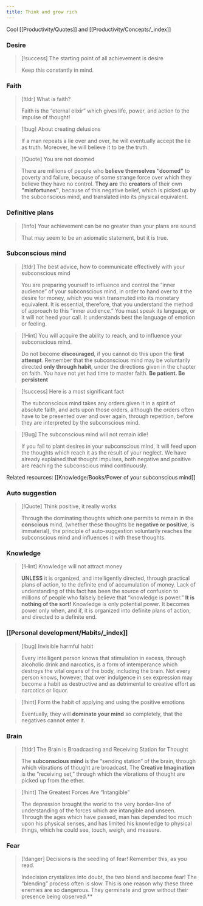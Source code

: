 ```yaml
---
title: Think and grow rich
---
```


Cool [[Productivity/Quotes]] and [[Productivity/Concepts/_index]]

### Desire
> [!success] The starting point of all achievement is desire
>
> Keep this constantly in mind.

### Faith
> [!tldr] What is faith?
>
> Faith is the “eternal elixir” which gives life, power, and action to the impulse of thought!

> [!bug] About creating delusions 
>
> If a man repeats a lie over and over, he will eventually accept the lie as truth. Moreover, he will believe it to be the truth.

> [!Quote] You are not doomed
>
> There are millions of people who **believe themselves “doomed”** to poverty and failure, because of some strange force over which they believe they have no control. **They are** the **creators** of their own **"misfortunes"**, because of this negative belief, which is picked up by the subconscious mind, and translated into its physical equivalent.

### Definitive plans
> [!info] Your achievement can be no greater than your plans are sound
>
> That may seem to be an axiomatic statement, but it is true.

### Subconscious mind 

> [!tldr] The best advice, how to communicate effectively with your subconscious mind
> 
> You are preparing yourself to influence and control the “inner audience” of your subconscious mind, in order to hand over to it the desire for money, which you wish transmuted into its monetary equivalent. It is essential, therefore, that you understand the method of approach to this “inner audience.” You must speak its language, or it will not heed your call. It understands best the language of emotion or feeling.

> [!Hint] You will acquire the ability to reach, and to influence your subconscious mind. 
> 
> Do not become **discouraged**, if you cannot do this upon the **first attempt**. Remember that the subconscious mind may be voluntarily directed **only through habit**, under the directions given in the chapter on faith. You have not yet had time to master faith. **Be patient. Be persistent**

> [!success] Here is a most significant fact
>
> The subconscious mind takes any orders given it in a spirit of absolute faith, and acts upon those orders, although the orders often have to be presented over and over again, through repetition, before they are interpreted by the subconscious mind.

> [!Bug] The subconscious mind will not remain idle! 
> 
> If you fail to plant desires in your subconscious mind, it will feed upon the thoughts which reach it as the result of your neglect. We have already explained that thought impulses, both negative and positive are reaching the subconscious mind continuously.

Related resources: [[Knowledge/Books/Power of your subconscious mind]]

### Auto suggestion
> [!Quote] Think positive, it really works
> 
> Through the dominating thoughts which one permits to remain in the **conscious** mind, (whether these thoughts be **negative or positive**, is immaterial), the principle of auto-suggestion voluntarily reaches the subconscious mind and influences it with these thoughts.

### Knowledge
> [!Hint] Knowledge will not attract money
> 
> **UNLESS** it is organized, and intelligently directed, through practical plans of action, to the definite end of accumulation of money. Lack of understanding of this fact has been the source of confusion to millions of people who falsely believe that “knowledge is power.” **It is nothing of the sort!** Knowledge is only potential power. It becomes power only when, and if, it is organized into definite plans of action, and directed to a definite end.

### [[Personal development/Habits/_index]]
> [!bug] Invisible harmful habit
>
> Every intelligent person knows that stimulation in excess, through alcoholic drink and narcotics, is a form of intemperance which destroys the vital organs of the body, including the brain. Not every person knows, however, that over indulgence in sex expression may become a habit as destructive and as detrimental to creative effort as narcotics or liquor.

>[!hint] Form the habit of applying and using the positive emotions
>
> Eventually, they will **dominate your mind** so completely, that the negatives cannot enter it.

### Brain
>[!tldr] The Brain is Broadcasting and Receiving Station for Thought
>
> The **subconscious mind** is the “sending station” of the brain, through which vibrations of thought are broadcast. The **Creative Imagination** is the “receiving set,” through which the vibrations of thought are picked up from the ether.

>[!hint] The Greatest Forces Are “Intangible”
>
>The depression brought the world to the very border-line of understanding of the forces which are intangible and unseen. Through the ages which have passed, man has depended too much upon his physical senses, and has limited his knowledge to physical things, which he could see, touch, weigh, and measure.

### Fear
>[!danger] Decisions is the seedling of fear! Remember this, as you read.
>
> Indecision crystalizes into doubt, the two blend and become fear! The “blending” process often is slow. This is one reason why these three enemies are so dangerous. They germinate and grow without their presence being observed.**